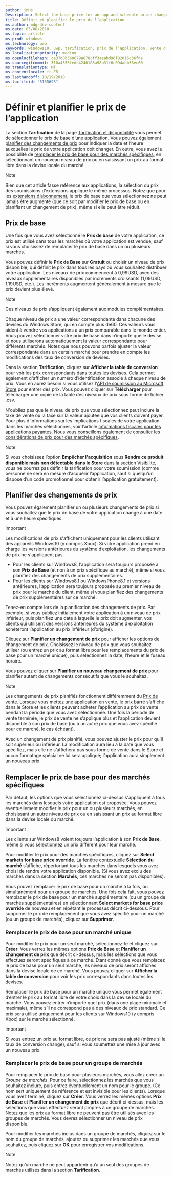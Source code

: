 ```yaml
---
author: jnHs
Description: Select the base price for an app and schedule price changes. You can also customize these options for specific markets.
title: Définir et planifier le prix de l’application
ms.author: wdg-dev-content
ms.date: 05/08/2018
ms.topic: article
ms.prod: windows
ms.technology: uwp
keywords: windows10, uwp, tarification, prix de l’application, vente d’applications, modification de prix, prix personnalisé, prix, tarif, coût, remplacer le prix de base, prix au format libre, format libre
ms.localizationpriority: medium
ms.openlocfilehash: ca37d0b360679a878cff3aeabd96f82016c36fde
ms.sourcegitcommit: 310a4555fedd4246188a98b31f6c094abb33ec60
ms.translationtype: MT
ms.contentlocale: fr-FR
ms.lasthandoff: 10/19/2018
ms.locfileid: "5135698"
---
```

# <a name="set-and-schedule-app-pricing"></a>Définir et planifier le prix de l’application

La section **Tarification** de la page [Tarification et disponibilité](set-app-pricing-and-availability.md) vous permet de sélectionner le prix de base d’une application. Vous pouvez également [planifier des changements de prix](#schedule-price-changes) pour indiquer la date et l’heure auxquelles le prix de votre application doit changer. En outre, vous avez la possibilité de [remplacer le prix de base pour des marchés spécifiques](#override-base-price-for-specific-markets), en sélectionnant un nouveau niveau de prix ou en saisissant un prix au format libre dans la devise locale du marché.

> [!NOTE]
> Bien que cet article fasse référence aux applications, la sélection du prix des soumissions d’extensions applique le même processus. Notez que pour les [extensions d’abonnement](../monetize/enable-subscription-add-ons-for-your-app.md), le prix de base que vous sélectionnez ne peut jamais être augmenté (que ce soit par modifier le prix de base ou en planifiant un changement de prix), même si elle peut être réduit.

## <a name="base-price"></a>Prix de base

Une fois que vous avez sélectionné le **Prix de base** de votre application, ce prix est utilisé dans tous les marchés où votre application est vendue, sauf si vous choisissez de remplacer le prix de base dans un ou plusieurs marchés.

Vous pouvez définir le **Prix de Base** sur **Gratuit** ou choisir un niveau de prix disponible, qui définit le prix dans tous les pays où vous souhaitez distribuer votre application. Les niveaux de prix commencent à 0,99USD, avec des niveaux supplémentaires disponibles par incréments croissants (1,09USD, 1,19USD, etc.). Les incréments augmentent généralement à mesure que le prix devient plus élevé. 

> [!NOTE]
> Ces niveaux de prix s’appliquent également aux modules complémentaires. 

Chaque niveau de prix a une valeur correspondante dans chacune des devises du Windows Store, qui en compte plus de60. Ces valeurs vous aident à vendre vos applications à un prix comparable dans le monde entier. Vous pouvez sélectionner votre prix de base dans n’importe quelle devise et nous utiliserons automatiquement la valeur correspondante pour différents marchés. Notez que nous pouvons parfois ajuster la valeur correspondante dans un certain marché pour prendre en compte les modifications des taux de conversion de devises.

Dans la section **Tarification**, cliquez sur **Afficher la table de conversion** pour voir les prix correspondants dans toutes les devises. Cela permet également d'afficher un numéro d’identification associé à chaque niveau de prix. Vous en aurez besoin si vous utilisez l'[API de soumission au Microsoft Store](../monetize/manage-app-submissions.md#price-tiers) pour entrer des prix. Vous pouvez cliquer sur **Télécharger** pour télécharger une copie de la table des niveaux de prix sous forme de fichier .csv.

N'oubliez pas que le niveau de prix que vous sélectionnez peut inclure la taxe de vente ou la taxe sur la valeur ajoutée que vos clients doivent payer. Pour plus d’informations sur les implications fiscales de votre application dans les marchés sélectionnés, voir l’article [Informations fiscales pour les applications payantes](tax-details-for-paid-apps.md). Nous vous conseillons également de consulter les [considérations de prix pour des marchés spécifiques](define-pricing-and-market-selection.md#price-considerations-for-specific-markets).

> [!NOTE]
> Si vous choisissez l’option **Empêcher l'acquisition** sous **Rendre ce produit disponible mais non détectable dans le Store** dans la section [Visibilité](choose-visibility-options.md#discoverability), vous ne pourrez pas définir la tarification pour votre soumission (comme personne ne sera en mesure d’acquérir l’application, sauf si quelqu’un dispose d’un code promotionnel pour obtenir l’application gratuitement).

## <a name="schedule-price-changes"></a>Planifier des changements de prix

Vous pouvez également planifier un ou plusieurs changements de prix si vous souhaitez que le prix de base de votre application change à une date et à une heure spécifiques. 

> [!IMPORTANT]
> Les modifications de prix s'affichent uniquement pour les clients utilisant des appareils Windows10 (y compris Xbox). Si votre application prend en charge les versions antérieures du système d’exploitation, les changements de prix ne s'appliquent pas. 
>
> - Pour les clients sur Windows8, l’application sera toujours proposée à son **Prix de Base** (et non à un prix spécifique au marché), même si vous planifiez des changements de prix supplémentaires. 
> - Pour les clients sur Windows8.1 ou WindowsPhone8.1 et versions antérieures, l’application sera toujours proposée au premier niveau de prix pour le marché du client, même si vous planifiez des changements de prix supplémentaires sur ce marché.
> 
> Tenez-en compte lors de la planification des changements de prix. Par exemple, si vous publiez initialement votre application à un niveau de prix inférieur, puis planifiez une date à laquelle le prix doit augmenter, vos clients qui utilisent des versions antérieures du système d’exploitation achèteront l’application au prix inférieur (d’origine).

Cliquez sur **Planifier un changement de prix** pour afficher les options de changement de prix. Choisissez le niveau de prix que vous souhaitez utiliser (ou entrez un prix au format libre pour les remplacements du prix de base pour un marché unique), puis sélectionnez la date, l’heure et le fuseau horaire.

Vous pouvez cliquer sur **Planifier un nouveau changement de prix** pour planifier autant de changements consécutifs que vous le souhaitez.

> [!NOTE]
> Les changements de prix planifiés fonctionnent différemment du [Prix de vente](put-apps-and-add-ons-on-sale.md). Lorsque vous mettez une application en vente, le prix barré s’affiche dans le Store et les clients peuvent acheter l’application au prix de vente pendant la période que vous avez sélectionnée. Une fois la période de vente terminée, le prix de vente ne s’applique plus et l’application devient disponible à son prix de base (ou à un autre prix que vous avez spécifié pour ce marché, le cas échéant).
>
> Avec un changement de prix planifié, vous pouvez ajuster le prix pour qu'il soit supérieur ou inférieur. La modification aura lieu à la date que vous spécifiez, mais elle ne s’affichera pas sous forme de vente dans le Store et aucun formatage spécial ne lui sera appliqué; l’application aura simplement un nouveau prix. 


## <a name="override-base-price-for-specific-markets"></a>Remplacer le prix de base pour des marchés spécifiques

Par défaut, les options que vous sélectionnez ci-dessus s'appliquent à tous les marchés dans lesquels votre application est proposée. Vous pouvez éventuellement modifier le prix pour un ou plusieurs marchés, en choisissant un autre niveau de prix ou en saisissant un prix au format libre dans la devise locale du marché.

> [!IMPORTANT]
> Les clients sur Windows8 voient toujours l’application à son **Prix de Base**, même si vous sélectionnez un prix différent pour leur marché.

Pour modifier le prix pour des marchés spécifiques, cliquez sur **Select markets for base price override**. La fenêtre contextuelle **Sélection du marché** s’affiche, répertoriant tous les marchés dans lesquels vous avez choisi de rendre votre application disponible. (Si vous avez exclu des marchés dans la section **Marchés**, ces marchés ne seront pas disponibles). 

Vous pouvez remplacer le prix de base pour un marché à la fois, ou simultanément pour un groupe de marchés. Une fois cela fait, vous pouvez remplacer le prix de base pour un marché supplémentaire (ou un groupe de marchés supplémentaires) en sélectionnant **Select markets for base price override** de nouveau et en répétant le processus décrit ci-dessous. Pour supprimer le prix de remplacement que vous avez spécifié pour un marché (ou un groupe de marchés), cliquez sur **Supprimer**.


### <a name="override-the-base-price-for-a-single-market"></a>Remplacer le prix de base pour un marché unique

Pour modifier le prix pour un seul marché, sélectionnez-le et cliquez sur **Créer**. Vous verrez les mêmes options **Prix de Base** et **Planifier un changement de prix** que décrit ci-dessus, mais les sélections que vous effectuez seront spécifiques à ce marché. Étant donné que vous remplacez le prix de base pour un seul marché, les niveaux de prix seront affichés dans la devise locale de ce marché. Vous pouvez cliquer sur **Afficher la table de conversion** pour voir les prix correspondants dans toutes les devises. 

Remplacer le prix de base pour un marché unique vous permet également d’entrer le prix au format libre de votre choix dans la devise locale du marché. Vous pouvez entrer n’importe quel prix (dans une plage minimale et maximale), même s’il ne correspond pas à des niveaux de prix standard. Ce prix sera utilisé uniquement pour les clients sur Windows10 (y compris Xbox) sur le marché sélectionné. 

> [!IMPORTANT]
> Si vous entrez un prix au format libre, ce prix ne sera pas ajusté (même si le taux de conversion change), sauf si vous soumettez une mise à jour avec un nouveau prix. 

### <a name="override-the-base-price-for-a-market-group"></a>Remplacer le prix de base pour un groupe de marchés

Pour remplacer le prix de base pour plusieurs marchés, vous allez créer un *Groupe de marchés*. Pour ce faire, sélectionnez les marchés que vous souhaitez inclure, puis entrez éventuellement un nom pour le groupe. (Ce nom sert uniquement de référence et est invisible pour les clients). Lorsque vous avez terminé, cliquez sur **Créer**. Vous verrez les mêmes options **Prix de Base** et **Planifier un changement de prix** que décrit ci-dessus, mais les sélections que vous effectuez seront propres à ce groupe de marchés. Notez que les prix au format libre ne peuvent pas être utilisés avec les groupes de marchés. Vous devrez sélectionner un niveau de prix disponible.

Pour modifier les marchés inclus dans un groupe de marchés, cliquez sur le nom du groupe de marchés, ajoutez ou supprimez les marchés que vous souhaitez, puis cliquez sur **OK** pour enregistrer vos modifications. 

> [!NOTE]
> Notez qu’un marché ne peut appartenir qu’à un seul des groupes de marchés utilisés dans la section **Tarification**.





